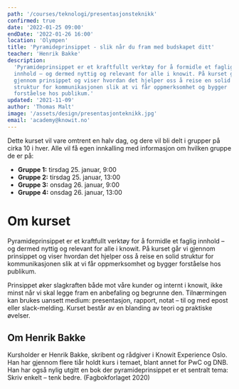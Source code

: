 ```yaml
---
path: '/courses/teknologi/presentasjonsteknikk'
confirmed: true
date: '2022-01-25 09:00'
endDate: '2022-01-26 16:00'
location: 'Olympen'
title: 'Pyramideprinsippet - slik når du fram med budskapet ditt'
teacher: 'Henrik Bakke'
description:
  'Pyramideprinsippet er et kraftfullt verktøy for å formidle et faglig
  innhold – og dermed nyttig og relevant for alle i knowit. På kurset går vi
  gjennom prinsippet og viser hvordan det hjelper oss å reise en solid
  struktur for kommunikasjonen slik at vi får oppmerksomhet og bygger
  forståelse hos publikum.'
updated: '2021-11-09'
author: 'Thomas Malt'
image: '/assets/design/presentasjonteknikk.jpg'
email: 'academy@knowit.no'
---
```


Dette kurset vil vare omtrent en halv dag, og dere vil bli delt i grupper på
cirka 10 i hver. Alle vil få egen innkalling med informasjon om hvilken gruppe
de er på:

- **Gruppe 1:** tirsdag 25. januar, 9:00
- **Gruppe 2:** tirsdag 25. januar, 13:00
- **Gruppe 3:** onsdag 26. januar, 9:00
- **Gruppe 4:** onsdag 26. januar, 13:00

# Om kurset

Pyramideprinsippet er et kraftfullt verktøy for å formidle et faglig innhold –
og dermed nyttig og relevant for alle i knowit. På kurset går vi gjennom
prinsippet og viser hvordan det hjelper oss å reise en solid struktur for
kommunikasjonen slik at vi får oppmerksomhet og bygger forståelse hos
publikum.

Prinsippet øker slagkraften både mot våre kunder og internt i knowit, ikke
minst når vi skal legge fram en anbefaling og begrunne den. Tilnærmingen kan
brukes uansett medium: presentasjon, rapport, notat – til og med epost eller
slack-melding. Kurset består av en blanding av teori og praktiske øvelser.

## Om Henrik Bakke

Kursholder er Henrik Bakke, skribent og rådgiver i Knowit Experience Oslo. Han
har gjennom flere tiår holdt kurs i temaet, blant annet for PwC og DNB. Han
har også nylig utgitt en bok der pyramideprinsippet er et sentralt tema: Skriv
enkelt – tenk bedre. (Fagbokforlaget 2020)
